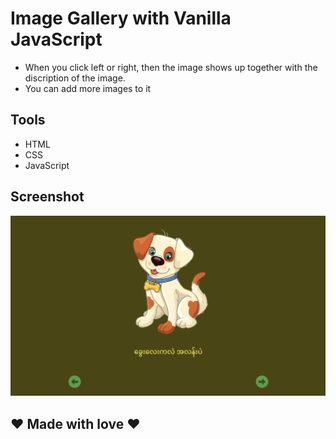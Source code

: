 # Image Gallery with Vanilla JavaScript

- When you click left or right, then the image shows up together with the discription of the image.
- You can add more images to it

## Tools

- HTML
- CSS
- JavaScript

## Screenshot

![Image-Gallery](./assets/images/Screenshot.png)

## &hearts; Made with love &hearts;

